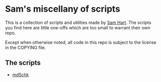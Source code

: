 # Sam's miscellany of scripts

This is a collection of scripts and utilities made by [Sam
Hart](https://github.com/criswell). The scripts you find here are little
one-offs which are too small to warrant their own repo.

Except when otherwise noted, all code in this repo is subject to the license
in the COPYING file.

## The scripts

* [md5chk](md5chk/)


